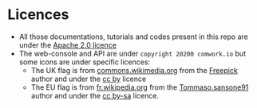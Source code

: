 # Licences

* All those documentations, tutorials and codes present in this repo are under the [Apache 2.0 licence](./LICENSE)
* The web-console and API are under `copyright 20200 comwork.io` but some icons are under specific licences:
  * The UK flag is from [commons.wikimedia.org](https://commons.wikimedia.org/wiki/File:United-kingdom_flag_icon_round.svg) from the [Freepick](https://www.freepik.com) author and under the [cc by](https://creativecommons.org/licenses/by/4.0/deed.en) licence
  * The EU flag is from [fr.wikipedia.org](https://fr.wikipedia.org/wiki/Fichier:Europe_flag_circle.png) from the [Tommaso.sansone91](https://commons.wikimedia.org/wiki/User:Tommaso.sansone91) author and under the [cc by-sa](https://creativecommons.org/licenses/by-sa/4.0/deed.en) licence.
